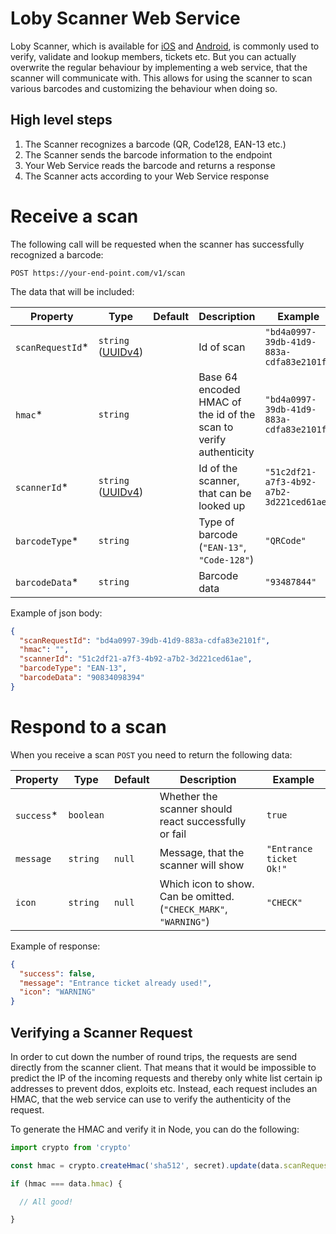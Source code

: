 # Loby Scanner Web Service

Loby Scanner, which is available for [iOS](https://apps.apple.com/app/loby-scanner/id1616875931) and [Android](https://play.google.com/store/apps/details?id=com.loby.scannerapp), is commonly used to verify, validate and lookup members, tickets etc. But you can actually overwrite the regular behaviour by implementing a web service, that the scanner will communicate with. This allows for using the scanner to scan various barcodes and customizing the behaviour when doing so.


## High level steps

1. The Scanner recognizes a barcode (QR, Code128, EAN-13 etc.)
2. The Scanner sends the barcode information to the endpoint
3. Your Web Service reads the barcode and returns a response
4. The Scanner acts according to your Web Service response


# Receive a scan

The following call will be requested when the scanner has successfully recognized a barcode:

`POST https://your-end-point.com/v1/scan`

The data that will be included:

| Property | Type | Default | Description | Example |
| - | - | - | - | - |
| `scanRequestId`* | `string` ([UUIDv4](https://en.wikipedia.org/wiki/Universally_unique_identifier)) | | Id of scan | `"bd4a0997-39db-41d9-883a-cdfa83e2101f"` |
| `hmac`* | `string` | | Base 64 encoded HMAC of the id of the scan to verify authenticity | `"bd4a0997-39db-41d9-883a-cdfa83e2101f"` |
| `scannerId`* | `string` ([UUIDv4](https://en.wikipedia.org/wiki/Universally_unique_identifier)) | | Id of the scanner, that can be looked up | `"51c2df21-a7f3-4b92-a7b2-3d221ced61ae"` |
| `barcodeType`* | `string` | | Type of barcode (`"EAN-13"`, `"Code-128"`) | `"QRCode"` |
| `barcodeData`* | `string` | | Barcode data | `"93487844"` |

Example of json body:
```json
{
  "scanRequestId": "bd4a0997-39db-41d9-883a-cdfa83e2101f",
  "hmac": "",
  "scannerId": "51c2df21-a7f3-4b92-a7b2-3d221ced61ae",
  "barcodeType": "EAN-13",
  "barcodeData": "90834098394"
}
```

# Respond to a scan

When you receive a scan `POST` you need to return the following data:

| Property | Type | Default | Description | Example |
| - | - | - | - | - |
| `success`* | `boolean` | | Whether the scanner should react successfully or fail | `true` |
| `message` | `string` | `null` | Message, that the scanner will show | `"Entrance ticket Ok!"` |
| `icon` | `string` | `null` | Which icon to show. Can be omitted. (`"CHECK_MARK"`, `"WARNING"`) | `"CHECK"` |

Example of response:
```json
{
  "success": false,
  "message": "Entrance ticket already used!",
  "icon": "WARNING"
}
```

## Verifying a Scanner Request

In order to cut down the number of round trips, the requests are send directly from the scanner client. That means that it would be impossible to predict the IP of the incoming requests and thereby only white list certain ip addresses to prevent ddos, exploits etc. Instead, each request includes an HMAC, that the web service can use to verify the authenticity of the request.

To generate the HMAC and verify it in Node, you can do the following:

```js
import crypto from 'crypto'

const hmac = crypto.createHmac('sha512', secret).update(data.scanRequestId).digest('base64')

if (hmac === data.hmac) {

  // All good!

}

```
